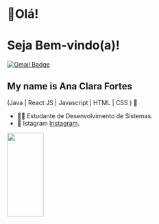 
<h1>👋Olá!</h1>
<h1>Seja Bem-vindo(a)!</h1>

[![Gmail Badge](https://img.shields.io/badge/-contato@fortesanaclara880@gmail.com-6633cc?style=flat-square&logo=Gmail&logoColor=white&link=mailto:contato@fortesanaclara880@gmail.com)](mailto:contato@fortesanaclara880@gmail.com)


## My name is Ana Clara Fortes
(Java | React JS | Javascript | HTML | CSS ) 🚀
- 👩‍💻 Estudante de Desenvolvimento de Sistemas.
- 🎥 Istagram [Instagram](https://www.instagram.com/aninha_sf16.dev/).
  

  

<div align="left">
  
  <img width="41%" height="195px" src="https://github-readme-stats.vercel.app/api/top-langs/?username=Fernanda-Kipper&layout=compact&hide_border=true&title_color=8f00ff&text_color=ffffff&bg_color=0d1117" />
  
 </div>


